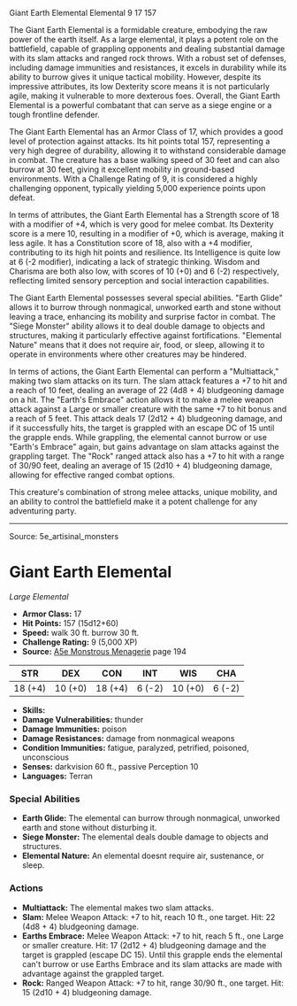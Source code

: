 <MonsterName/>Giant Earth Elemental</MonsterName>
<CreatureType/>Elemental</CreatureType>
<CR/>9</CR>
<AC/>17</AC>
<HP/>157</HP>
<summary>The Giant Earth Elemental is a formidable creature, embodying the raw power of the earth itself. As a large elemental, it plays a potent role on the battlefield, capable of grappling opponents and dealing substantial damage with its slam attacks and ranged rock throws. With a robust set of defenses, including damage immunities and resistances, it excels in durability while its ability to burrow gives it unique tactical mobility. However, despite its impressive attributes, its low Dexterity score means it is not particularly agile, making it vulnerable to more dexterous foes. Overall, the Giant Earth Elemental is a powerful combatant that can serve as a siege engine or a tough frontline defender.</summary>

<detail>

The Giant Earth Elemental has an Armor Class of 17, which provides a good level of protection against attacks. Its hit points total 157, representing a very high degree of durability, allowing it to withstand considerable damage in combat. The creature has a base walking speed of 30 feet and can also burrow at 30 feet, giving it excellent mobility in ground-based environments. With a Challenge Rating of 9, it is considered a highly challenging opponent, typically yielding 5,000 experience points upon defeat.

In terms of attributes, the Giant Earth Elemental has a Strength score of 18 with a modifier of +4, which is very good for melee combat. Its Dexterity score is a mere 10, resulting in a modifier of +0, which is average, making it less agile. It has a Constitution score of 18, also with a +4 modifier, contributing to its high hit points and resilience. Its Intelligence is quite low at 6 (-2 modifier), indicating a lack of strategic thinking. Wisdom and Charisma are both also low, with scores of 10 (+0) and 6 (-2) respectively, reflecting limited sensory perception and social interaction capabilities. 

The Giant Earth Elemental possesses several special abilities. "Earth Glide" allows it to burrow through nonmagical, unworked earth and stone without leaving a trace, enhancing its mobility and surprise factor in combat. The "Siege Monster" ability allows it to deal double damage to objects and structures, making it particularly effective against fortifications. "Elemental Nature" means that it does not require air, food, or sleep, allowing it to operate in environments where other creatures may be hindered.

In terms of actions, the Giant Earth Elemental can perform a "Multiattack," making two slam attacks on its turn. The slam attack features a +7 to hit and a reach of 10 feet, dealing an average of 22 (4d8 + 4) bludgeoning damage on a hit. The "Earth's Embrace" action allows it to make a melee weapon attack against a Large or smaller creature with the same +7 to hit bonus and a reach of 5 feet. This attack deals 17 (2d12 + 4) bludgeoning damage, and if it successfully hits, the target is grappled with an escape DC of 15 until the grapple ends. While grappling, the elemental cannot burrow or use "Earth's Embrace" again, but gains advantage on slam attacks against the grappling target. The "Rock" ranged attack also has a +7 to hit with a range of 30/90 feet, dealing an average of 15 (2d10 + 4) bludgeoning damage, allowing for effective ranged combat options.

This creature's combination of strong melee attacks, unique mobility, and an ability to control the battlefield make it a potent challenge for any adventuring party.</detail>



---

Source: 5e_artisinal_monsters

# Giant Earth Elemental

*Large* *Elemental*

- **Armor Class:** 17
- **Hit Points:** 157 (15d12+60)
- **Speed:** walk 30 ft. burrow 30 ft.
- **Challenge Rating:** 9 (5,000 XP)
- **Source:** [A5e Monstrous Menagerie](https://enpublishingrpg.com/products/level-up-monstrous-menagerie-a5e) page 194

| STR | DEX | CON | INT | WIS | CHA |
| --- | --- | --- | --- | --- | --- |
| 18 (+4) | 10 (+0) | 18 (+4) | 6 (-2) | 10 (+0) | 6 (-2) |

- **Skills:** 
- **Damage Vulnerabilities:** thunder
- **Damage Immunities:** poison
- **Damage Resistances:** damage from nonmagical weapons
- **Condition Immunities:** fatigue, paralyzed, petrified, poisoned, unconscious
- **Senses:** darkvision 60 ft., passive Perception 10
- **Languages:** Terran

### Special Abilities

- **Earth Glide:** The elemental can burrow through nonmagical, unworked earth and stone without disturbing it.
- **Siege Monster:** The elemental deals double damage to objects and structures.
- **Elemental Nature:** An elemental doesnt require air, sustenance, or sleep.

### Actions

- **Multiattack:** The elemental makes two slam attacks.
- **Slam:** Melee Weapon Attack: +7 to hit, reach 10 ft., one target. Hit: 22 (4d8 + 4) bludgeoning damage.
- **Earths Embrace:** Melee Weapon Attack: +7 to hit, reach 5 ft., one Large or smaller creature. Hit: 17 (2d12 + 4) bludgeoning damage  and the target is grappled (escape DC 15). Until this grapple ends  the elemental can't burrow or use Earths Embrace and its slam attacks are made with advantage against the grappled target.
- **Rock:** Ranged Weapon Attack: +7 to hit, range 30/90 ft., one target. Hit: 15 (2d10 + 4) bludgeoning damage.




